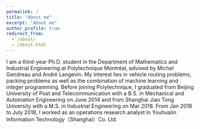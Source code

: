 ```yaml
---
permalink: /
title: "About me"
excerpt: "About me"
author_profile: true
redirect_from: 
  - /about/
  - /about.html
---
```


I am a third-year Ph.D. student in the Department of Mathematics and Industrial Engineering at Polytechnique Montréal, advised by Michel Gendreau and André Langevin. My interest lies in vehicle routing problems, packing problems as well as the combination of machine learning and integer programming. Before joining Polytechnique, I graduated from Beijing University of Post and Telecommunication with a B.S. in Mechanical and Automation Engineering on June 2014 and from Shanghai Jiao Tong University with a M.S. in Industrial Engineering on Mar 2018. From Jan 2018 to July 2018, I worked as an operations research analyst in Youhualin Information Technology（Shanghai）Co. Ltd.
